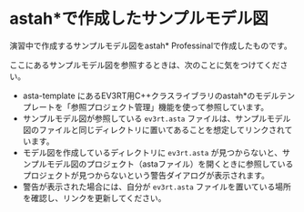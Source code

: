 # astah*で作成したサンプルモデル図

演習中で作成するサンプルモデル図をastah\* Professinalで作成したものです。

ここにあるサンプルモデル図を参照するときは、次のことに気をつけてください。

* asta-template にあるEV3RT用C++クラスライブラリのastah\*のモデルテンプレートを「参照プロジェクト管理」機能を使って参照しています。
* サンプルモデル図が参照している `ev3rt.asta` ファイルは、サンプルモデル図のファイルと同じディレクトリに置いてあることを想定してリンクされています。
* モデル図を作成しているディレクトリに `ev3rt.asta` が見つからないと、サンプルモデル図のプロジェクト（astaファイル）を開くときに参照しているプロジェクトが見つからないという警告ダイアログが表示されます。
* 警告が表示された場合には、自分が `ev3rt.asta` ファイルを置いている場所を確認し、リンクを更新してください。

